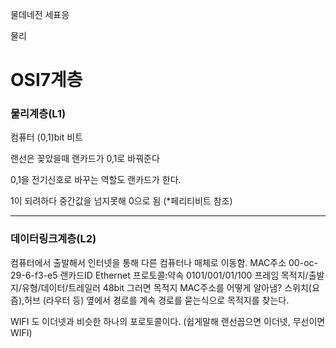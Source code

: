 물데네전
세표응

물리

# OSI7계층

### 물리계층(L1)

컴퓨터 (0,1)bit 비트

랜선은 꽂았을때 랜카드가 0,1로 바꿔준다

0,1을 전기신호로 바꾸는 역할도 랜카드가 한다.

1이 되려하다 중간값을 넘지못해 0으로 됨
(\*페리티비트 참조)

---

### 데이터링크계층(L2)

컴퓨터에서 출발해서 인터넷을 통해 다른 컴퓨터나 매체로 이동함.
MAC주소 00-oc-29-6-f3-e5
랜카드ID
Ethernet 프로토콜:약속
0101/001/01/100 프레임
목적지/출발지/유형/데이터/트레일러
48bit
그러면 목적지 MAC주소를 어떻게 알아냄?
스위치(요즘),허브 (라우터 등) 옆에서 경로를 계속 경로를 묻는식으로 목적지를 찾는다.

WIFI 도 이더넷과 비슷한 하나의 포로토콜이다.
(쉽게말해 랜선꼽으면 이더넷, 무선이면 WIFI)
